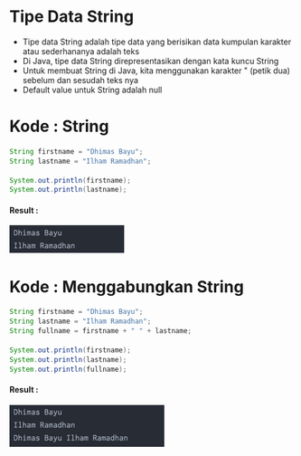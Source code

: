 # Tipe Data String

- Tipe data String adalah tipe data yang berisikan data kumpulan karakter atau sederhananya adalah teks
- Di Java, tipe data String direpresentasikan dengan kata kuncu String
- Untuk membuat String di Java, kita menggunakan karakter " (petik dua) sebelum dan sesudah teks nya
- Default value untuk String adalah null

# Kode : String
```java
String firstname = "Dhimas Bayu";
String lastname = "Ilham Ramadhan";

System.out.println(firstname);
System.out.println(lastname);
```

#### Result :
![ss1](screenshot/ss1.png)

# Kode : Menggabungkan String
```java
String firstname = "Dhimas Bayu";
String lastname = "Ilham Ramadhan";
String fullname = firstname + " " + lastname;

System.out.println(firstname);
System.out.println(lastname);
System.out.println(fullname);
```

#### Result :
![ss1](screenshot/ss2.png)